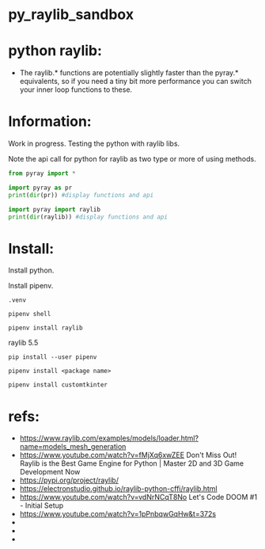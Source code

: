 # py_raylib_sandbox


# python raylib:
 * The raylib.* functions are potentially slightly faster than the pyray.* equivalents, so if you need a tiny bit more performance you can switch your inner loop functions to these.

# Information:
 Work in progress. Testing the python with raylib libs.

 Note the api call for python for raylib as two type or more of using methods.

```python
from pyray import *
```
```python
import pyray as pr
print(dir(pr)) #display functions and api
```
```python
import pyray import raylib
print(dir(raylib)) #display functions and api
```

# Install:
  Install python.

  Install pipenv.

```
.venv
```

```
pipenv shell
```

```
pipenv install raylib 
```
raylib 5.5

```
pip install --user pipenv
```

```
pipenv install <package name>
```

```
pipenv install customtkinter
```

# refs:
 * https://www.raylib.com/examples/models/loader.html?name=models_mesh_generation
 * https://www.youtube.com/watch?v=fMjXq6xwZEE  Don't Miss Out! Raylib is the Best Game Engine for Python | Master 2D and 3D Game Development Now
 * https://pypi.org/project/raylib/
 * https://electronstudio.github.io/raylib-python-cffi/raylib.html
 * https://www.youtube.com/watch?v=vdNrNCqT8No  Let's Code DOOM #1 - Initial Setup
 * https://www.youtube.com/watch?v=1pPnbqwGqHw&t=372s
 * 
 * 
 * 